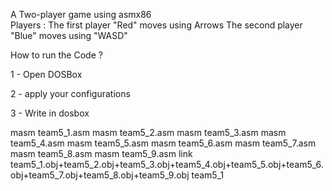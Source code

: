 A Two-player game using asmx86  
Players :
 The first player "Red" moves using Arrows 
 The second player "Blue" moves using "WASD"

  How to run the Code ?

1 - Open DOSBox

2 - apply your configurations

3 - Write in dosbox

 masm team5_1.asm
 masm team5_2.asm
 masm team5_3.asm
 masm team5_4.asm
 masm team5_5.asm
 masm team5_6.asm
 masm team5_7.asm
 masm team5_8.asm
 masm team5_9.asm
 link team5_1.obj+team5_2.obj+team5_3.obj+team5_4.obj+team5_5.obj+team5_6.obj+team5_7.obj+team5_8.obj+team5_9.obj
 team5_1
